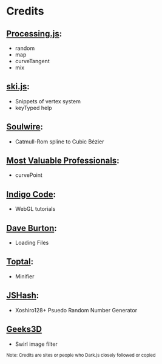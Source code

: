 # Credits

## [Processing.js](https://github.com/processing-js/processing-js):
- random
- map
- curveTangent
- mix

## [ski.js](https://github.com/thelegendski/ski.js/):
- Snippets of vertex system
- keyTyped help

## [Soulwire](http://jsfiddle.net/user/soulwire/fiddles/):
- Catmull-Rom spline to Cubic Bézier

## [Most Valuable Professionals](https://www.mvps.org/):
- curvePoint

## [Indigo Code](https://www.youtube.com/@IndigoCode):
- WebGL tutorials

## [Dave Burton](https://stackoverflow.com/users/562862/dave-burton):
- Loading Files

## [Toptal](https://www.toptal.com/developers/javascript-minifier):
- Minifier

## [JSHash](https://github.com/bryc/code/blob/master/jshash/PRNGs.md#xoshiro):
- Xoshiro128+ Psuedo Random Number Generator

## [Geeks3D](https://www.geeks3d.com/20110428/shader-library-swirl-post-processing-filter-in-glsl/)
- Swirl image filter 

<sub>Note: Credits are sites or people who Dark.js closely followed or copied</sub>
